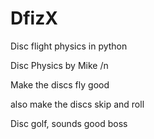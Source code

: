 # DfizX
Disc flight physics in python



Disc Physics by Mike /n


Make the discs fly good 

also make the discs skip and roll

Disc golf, sounds good boss
